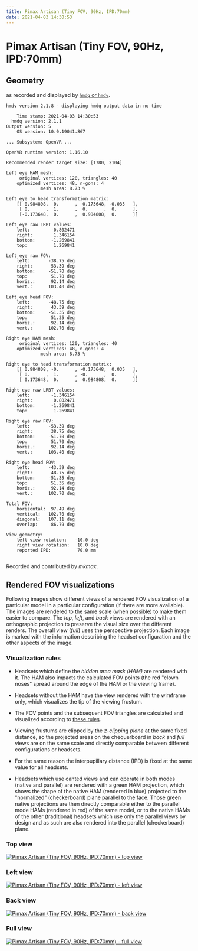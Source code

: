 ```yaml
---
title: Pimax Artisan (Tiny FOV, 90Hz, IPD:70mm)
date: 2021-04-03 14:30:53
---
```

# Pimax Artisan (Tiny FOV, 90Hz, IPD:70mm)

## Geometry

as recorded and displayed by [`hmdq` or `hmdv`](https://github.com/risa2000/hmdq).
```
hmdv version 2.1.8 - displaying hmdq output data in no time

    Time stamp: 2021-04-03 14:30:53
  hmdq version: 2.1.1
Output version: 5
    OS version: 10.0.19041.867

... Subsystem: OpenVR ...

OpenVR runtime version: 1.16.10

Recommended render target size: [1780, 2104]

Left eye HAM mesh:
     original vertices: 120, triangles: 40
    optimized vertices: 48, n-gons: 4
             mesh area: 8.73 %

Left eye to head transformation matrix:
    [[ 0.984808,  0.      ,  0.173648, -0.035   ],
     [ 0.      ,  1.      ,  0.      ,  0.      ],
     [-0.173648,  0.      ,  0.984808,  0.      ]]

Left eye raw LRBT values:
    left:        -0.802471
    right:        1.346154
    bottom:      -1.269841
    top:          1.269841

Left eye raw FOV:
    left:       -38.75 deg
    right:       53.39 deg
    bottom:     -51.70 deg
    top:         51.70 deg
    horiz.:      92.14 deg
    vert.:      103.40 deg

Left eye head FOV:
    left:       -48.75 deg
    right:       43.39 deg
    bottom:     -51.35 deg
    top:         51.35 deg
    horiz.:      92.14 deg
    vert.:      102.70 deg

Right eye HAM mesh:
     original vertices: 120, triangles: 40
    optimized vertices: 48, n-gons: 4
             mesh area: 8.73 %

Right eye to head transformation matrix:
    [[ 0.984808, -0.      , -0.173648,  0.035   ],
     [ 0.      ,  1.      , -0.      ,  0.      ],
     [ 0.173648,  0.      ,  0.984808,  0.      ]]

Right eye raw LRBT values:
    left:        -1.346154
    right:        0.802471
    bottom:      -1.269841
    top:          1.269841

Right eye raw FOV:
    left:       -53.39 deg
    right:       38.75 deg
    bottom:     -51.70 deg
    top:         51.70 deg
    horiz.:      92.14 deg
    vert.:      103.40 deg

Right eye head FOV:
    left:       -43.39 deg
    right:       48.75 deg
    bottom:     -51.35 deg
    top:         51.35 deg
    horiz.:      92.14 deg
    vert.:      102.70 deg

Total FOV:
    horizontal:  97.49 deg
    vertical:   102.70 deg
    diagonal:   107.11 deg
    overlap:     86.79 deg

View geometry:
    left view rotation:   -10.0 deg
    right view rotation:   10.0 deg
    reported IPD:          70.0 mm


```
Recorded and contributed by _mkmax_.

## Rendered FOV visualizations

Following images show different views of a rendered FOV visualization of a
particular model in a particular configuration (if there are more available).
The images are rendered to the same scale (when possible) to make them easier
to compare. The _top_, _left_, and _back_ views are rendered with an
orthographic projection to preserve the visual size over the different renders.
The overall view (_full_) uses the perspective projection. Each image is marked
with the information describing the headset configuration and the other aspects
of the image.

### Visualization rules

* Headsets which define the _hidden area mask (HAM)_ are rendered with it. The
  HAM also impacts the calculated FOV points (the red "clown noses" spread
  around the edge of the HAM or the viewing frame).

* Headsets without the HAM have the view rendered with the wireframe only, which
  visualizes the tip of the viewing frustum.

* The FOV points and the subsequent FOV triangles are calculated and visualized
  according to [these
  rules](https://risa2000.github.io/vrdocs/docs/hmd_fov_calculation).

* Viewing frustums are clipped by the _z-clipping plane_ at the same fixed
  distance, so the projected areas on the chequerboard in _back_ and _full_
  views are on the same scale and directly comparable between different
  configurations or headsets.

* For the same reason the interpupillary distance (IPD) is fixed at the same
  value for all headsets.

* Headsets which use canted views and can operate in both modes (native and
  parallel) are rendered with a green HAM projection, which shows the shape of
  the native HAM (rendered in blue) projected to the "normalized"
  (checkerboard) plane parallel to the face. Those green native projections are
  then directly comparable either to the parallel mode HAMs (rendered in red)
  of the same model, or to the native HAMs of the other (traditional) headsets
  which use only the parallel views by design and as such are also rendered
  into the parallel (checkerboard) plane.

### Top view
[![Pimax Artisan (Tiny FOV, 90Hz, IPD:70mm) - top view](../images/PimaxArtisan_Tiny_Native_R90_I70_top.dmx.png)](../images/PimaxArtisan_Tiny_Native_R90_I70_top.dmx.png)

### Left view
[![Pimax Artisan (Tiny FOV, 90Hz, IPD:70mm) - left view](../images/PimaxArtisan_Tiny_Native_R90_I70_left.dmx.png)](../images/PimaxArtisan_Tiny_Native_R90_I70_left.dmx.png)

### Back view
[![Pimax Artisan (Tiny FOV, 90Hz, IPD:70mm) - back view](../images/PimaxArtisan_Tiny_Native_R90_I70_back.dmx.png)](../images/PimaxArtisan_Tiny_Native_R90_I70_back.dmx.png)

### Full view
[![Pimax Artisan (Tiny FOV, 90Hz, IPD:70mm) - full view](../images/PimaxArtisan_Tiny_Native_R90_I70_over.dmx.png)](../images/PimaxArtisan_Tiny_Native_R90_I70_over.dmx.png)

